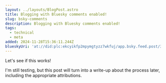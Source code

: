 ```yaml
---
layout: ../layouts/BlogPost.astro
title: Blogging with Bluesky comments enabled!
slug: bsky-comments
description: Blogging with Bluesky comments enabled!
tags:
  - technical
  - meta
added: 2024-11-28T15:36:11.244Z
blueskyUri: 'at://did:plc:ekcyikfp2mpymgtyzz7wkfuj/app.bsky.feed.post/3lbzgeshvqs2p'
---
```


Let's see if this works!

I'm still testing, but this post will turn into a write-up about the process later, including the appropriate attributions.

